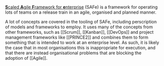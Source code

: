 [**S**caled **A**gile **F**ramework for **e**nterprise](https://scaledagileframework.com/) (SAFe) is a framework for operating lots of teams on a release train in an agile, organised and planned manner.

A lot of concepts are covered in the tooling of SAFe, including perscription of models and frameworks to employ. It uses many of the concepts from other frameworks, such as [[Scrum]], [[Kanban]], [[DevOps]] and project management frameworks like [[PRINCE2]] and combines them to form something that is intended to work at an enterprise level. As such, it is likely the case that in most organisations this is inappropriate for execution, and that there are instead organisational problems that are blocking the adoption of [[Agile]].